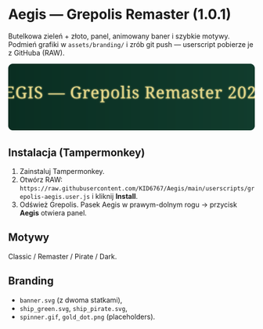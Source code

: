 # Aegis — Grepolis Remaster (1.0.1)

Butelkowa zieleń + złoto, panel, animowany baner i szybkie motywy.
Podmień grafiki w `assets/branding/` i zrób git push — userscript pobierze je z GitHuba (RAW).

![banner](assets/branding/banner.svg)

## Instalacja (Tampermonkey)
1. Zainstaluj Tampermonkey.
2. Otwórz RAW: `https://raw.githubusercontent.com/KID6767/Aegis/main/userscripts/grepolis-aegis.user.js` i kliknij **Install**.
3. Odśwież Grepolis. Pasek Aegis w prawym-dolnym rogu → przycisk **Aegis** otwiera panel.

## Motywy
Classic / Remaster / Pirate / Dark.

## Branding
- `banner.svg` (z dwoma statkami),
- `ship_green.svg`, `ship_pirate.svg`,
- `spinner.gif`, `gold_dot.png` (placeholders).
